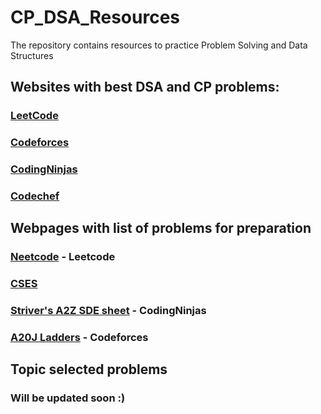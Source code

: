# CP_DSA_Resources
The repository contains resources to practice Problem Solving and Data Structures

## Websites with best DSA and CP problems:

### [LeetCode](https://leetcode.com)
### [Codeforces](https://codeforces.com)
### [CodingNinjas](https://www.codingninjas.com/studio/problems)
### [Codechef](https://www.codechef.com/)

## Webpages with list of problems for preparation
### [Neetcode](https://neetcode.io/) - Leetcode
### [CSES](https://cses.fi/problemset)
### [Striver's A2Z SDE sheet](https://takeuforward.org/strivers-a2z-dsa-course/strivers-a2z-dsa-course-sheet-2) - CodingNinjas
### [A20J Ladders](https://earthshakira.github.io/a2oj-clientside/server/Ladders.html) - Codeforces

## Topic selected problems
### Will be updated soon :)
